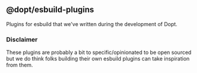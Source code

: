 ## @dopt/esbuild-plugins

Plugins for esbuild that we've written during the development of Dopt.

### Disclaimer

These plugins are probably a bit to specific/opinionated to be open sourced but we do think folks building their own esbuild plugins can take inspiration from them.
